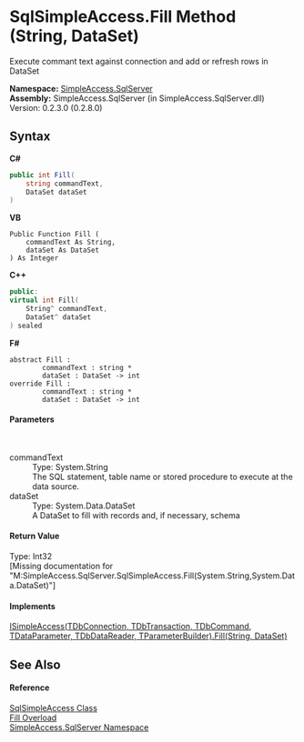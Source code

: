 # SqlSimpleAccess.Fill Method (String, DataSet)
 

Execute commant text against connection and add or refresh rows in DataSet

**Namespace:**&nbsp;<a href="N_SimpleAccess_SqlServer">SimpleAccess.SqlServer</a><br />**Assembly:**&nbsp;SimpleAccess.SqlServer (in SimpleAccess.SqlServer.dll) Version: 0.2.3.0 (0.2.8.0)

## Syntax

**C#**<br />
``` C#
public int Fill(
	string commandText,
	DataSet dataSet
)
```

**VB**<br />
``` VB
Public Function Fill ( 
	commandText As String,
	dataSet As DataSet
) As Integer
```

**C++**<br />
``` C++
public:
virtual int Fill(
	String^ commandText, 
	DataSet^ dataSet
) sealed
```

**F#**<br />
``` F#
abstract Fill : 
        commandText : string * 
        dataSet : DataSet -> int 
override Fill : 
        commandText : string * 
        dataSet : DataSet -> int 
```


#### Parameters
&nbsp;<dl><dt>commandText</dt><dd>Type: System.String<br />The SQL statement, table name or stored procedure to execute at the data source.</dd><dt>dataSet</dt><dd>Type: System.Data.DataSet<br />A DataSet to fill with records and, if necessary, schema</dd></dl>

#### Return Value
Type: Int32<br />\[Missing <returns> documentation for "M:SimpleAccess.SqlServer.SqlSimpleAccess.Fill(System.String,System.Data.DataSet)"\]

#### Implements
<a href="M_SimpleAccess_Core_ISimpleAccess_6_Fill">ISimpleAccess(TDbConnection, TDbTransaction, TDbCommand, TDataParameter, TDbDataReader, TParameterBuilder).Fill(String, DataSet)</a><br />

## See Also


#### Reference
<a href="T_SimpleAccess_SqlServer_SqlSimpleAccess">SqlSimpleAccess Class</a><br /><a href="Overload_SimpleAccess_SqlServer_SqlSimpleAccess_Fill">Fill Overload</a><br /><a href="N_SimpleAccess_SqlServer">SimpleAccess.SqlServer Namespace</a><br />